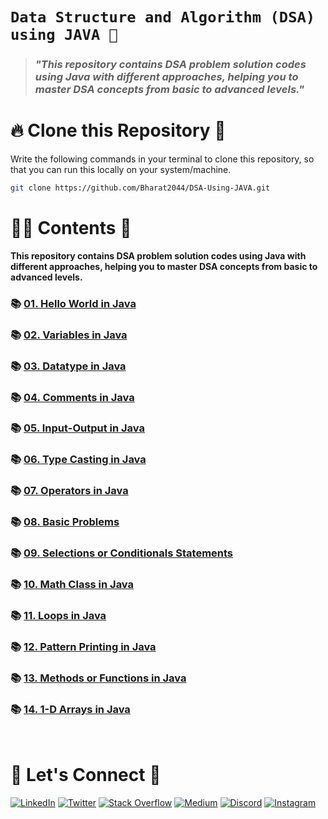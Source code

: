 # **`Data Structure and Algorithm (DSA) using JAVA 🚀`**

> ### _"This repository contains DSA problem solution codes using Java with different approaches, helping you to master DSA concepts from basic to advanced levels."_

# 🔥 **Clone this Repository** 💫

Write the following commands in your terminal to clone this repository, so that you can run this locally on your system/machine.

```bash
git clone https://github.com/Bharat2044/DSA-Using-JAVA.git
```


# 👨‍💻 **Contents** 👀

**This repository contains DSA problem solution codes using Java with different approaches, helping you to master DSA concepts from basic to advanced levels.**

### 📚 [01. Hello World in Java](./01.%20Hello%20World%20in%20Java/)
### 📚 [02. Variables in Java](./02.%20Variables%20in%20Java/)
### 📚 [03. Datatype in Java](./03.%20Datatype%20in%20Java/)
### 📚 [04. Comments in Java](./04.%20Comments%20in%20Java/)
### 📚 [05. Input-Output in Java](./05.%20Input-Output%20in%20Java/)
### 📚 [06. Type Casting in Java](./06.%20Type%20Casting%20in%20Java/)
### 📚 [07. Operators in Java](./07.%20Operators%20in%20Java/)
### 📚 [08. Basic Problems](./08.%20Basic%20Problems/)
### 📚 [09. Selections or Conditionals Statements](./09.%20Selections%20or%20Conditionals%20Statements/)
### 📚 [10. Math Class in Java](./10.%20Math%20Class%20in%20Java/)
### 📚 [11. Loops in Java](./11.%20Loops%20in%20Java/)
### 📚 [12. Pattern Printing in Java](./12.%20Pattern%20Printing%20in%20Java/)
### 📚 [13. Methods or Functions in Java](./13.%20Methods%20or%20Functions%20in%20Java/)
### 📚 [14. 1-D Arrays in Java](./14.%201-D%20Arrays%20in%20Java/)


<br />

# 🔗 **Let's Connect** 🤝

[![LinkedIn](https://img.shields.io/badge/LinkedIn-%230077B5.svg?logo=linkedin&logoColor=white)](https://www.linkedin.com/in/bharat2044/)
[![Twitter](https://img.shields.io/badge/Twitter-%231DA1F2.svg?logo=Twitter&logoColor=white)](https://twitter.com/bharat__2044)
[![Stack Overflow](https://img.shields.io/badge/-Stackoverflow-FE7A16?logo=stack-overflow&logoColor=white)](https://stackoverflow.com/users/21453213/bharat2044)
<a href='https://medium.com/@Bharat2044' target="_blank"><img alt='Medium' src='https://img.shields.io/badge/Medium-100000?style=plastic&logo=Medium&logoColor=000000&labelColor=475AC7&color=475AC7'/></a>
[![Discord](https://img.shields.io/badge/Discord-%237289DA.svg?logo=discord&logoColor=white)](https://discordapp.com/users/1202345957216231446)
[![Instagram](https://img.shields.io/badge/Instagram-%23E4405F.svg?logo=Instagram&logoColor=white)](https://www.instagram.com/bharat__2044)
